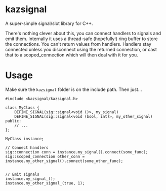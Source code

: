 # kazsignal

A super-simple signal/slot library for C++.

There's nothing clever about this, you can connect handlers to signals and emit them. Internally it uses a thread-safe (hopefully!) ring buffer to store the connections. You can't return values
from handlers. Handlers stay connected unless you disconnect using the returned connection, or cast that to a scoped_connection which will then deal with it for you.

# Usage

Make sure the `kazsignal` folder is on the include path. Then just...


```
#include <kazsignal/kazsignal.h>

class MyClass {
	DEFINE_SIGNAL(sig::signal<void ()>, my_signal)
	DEFINE_SIGNAL(sig::signal<void (bool, int)>, my_other_signal)
public:
	// ...
};

MyClass instance;

// Connect handlers
sig::connection conn = instance.my_signal().connect(some_func);
sig::scoped_connection other_conn = instance.my_other_signal().connect(some_other_func);


// Emit signals
instance.my_signal_();
instance.my_other_signal_(true, 1);
```

